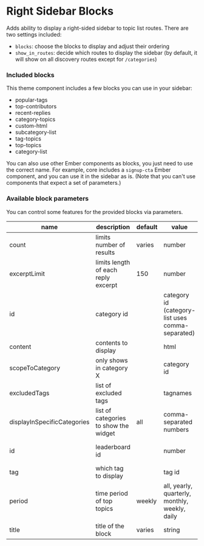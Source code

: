 # Right Sidebar Blocks

Adds ability to display a right-sided sidebar to topic list routes. There are two settings included:

- `blocks`: choose the blocks to display and adjust their ordering
- `show_in_routes`: decide which routes to display the sidebar (by default, it will show on all discovery routes except for `/categories`)

### Included blocks

This theme component includes a few blocks you can use in your sidebar:

- popular-tags
- top-contributors
- recent-replies
- category-topics
- custom-html
- subcategory-list
- tag-topics
- top-topics
- category-list

You can also use other Ember components as blocks, you just need to use the correct name. For example, core includes a `signup-cta` Ember component, and you can use it in the sidebar as is. (Note that you can't use components that expect a set of parameters.)

### Available block parameters

You can control some features for the provided blocks via parameters.

| name                        | description                           | default | value                                            | available for                    |
| --------------------------- | ------------------------------------- | ------- | ------------------------------------------------ | -------------------------------- |
| count                       | limits number of results              | varies  | number                                           | all except custom-html           |
| excerptLimit                | limits length of each reply excerpt   | 150     | number                                           | recent-replies                   |
| id                          | category id                           |         | category id (category-list uses comma-separated) | category-topics, category-list   |
| content                     | contents to display                   |         | html                                             | custom-html                      |
| scopeToCategory             | only shows in category X              |         | category id                                      | popular-tags                     |
| excludedTags                | list of excluded tags                 |         | tagnames                                         | popular-tags                     |
| displayInSpecificCategories | list of categories to show the widget | all     | comma-separated numbers                          | popular-tags                     |
| id                          | leaderboard id                        |         | number                                           | minimal-gamification-leaderboard |
| tag                         | which tag to display                  |         | tag id                                           | tag-topics                       |
| period                      | time period of top topics             | weekly  | all, yearly, quarterly, monthly, weekly, daily   | top-topics                       |
| title                       | title of the block                    | varies  | string                                           | tag-topics, category-list        |
